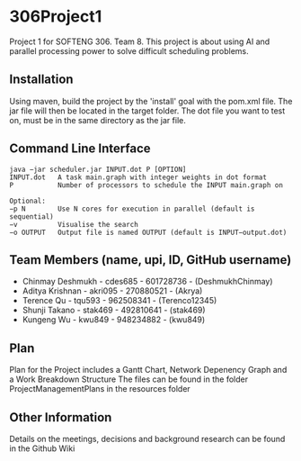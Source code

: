 # 306Project1
Project 1 for SOFTENG 306. Team 8.
This project is about using AI and parallel processing power to solve difficult scheduling problems.

## Installation
Using maven, build the project by the 'install' goal with the pom.xml file. The jar file will then be located in the target folder.
The dot file you want to test on, must be in the same directory as the jar file.


## Command Line Interface
````+
java −jar scheduler.jar INPUT.dot P [OPTION]
INPUT.dot   A task main.graph with integer weights in dot format
P           Number of processors to schedule the INPUT main.graph on

Optional:
−p N        Use N cores for execution in parallel (default is sequential)
−v          Visualise the search
−o OUTPUT   Output file is named OUTPUT (default is INPUT−output.dot)
````

## Team Members (name, upi, ID, GitHub username)
- Chinmay Deshmukh - cdes685 - 601728736 - (DeshmukhChinmay)
- Aditya Krishnan - akri095 - 270880521 - (Akrya)
- Terence Qu - tqu593 - 962508341 - (Terenco12345)
- Shunji Takano - stak469 - 492810641 - (stak469)
- Kungeng Wu - kwu849 - 948234882 - (kwu849)



## Plan
Plan for the Project includes a Gantt Chart, Network Depenency Graph and a Work Breakdown Structure
The files can be found in the folder ProjectManagementPlans in the resources folder

## Other Information 
Details on the meetings, decisions and background research can be found in the Github Wiki
